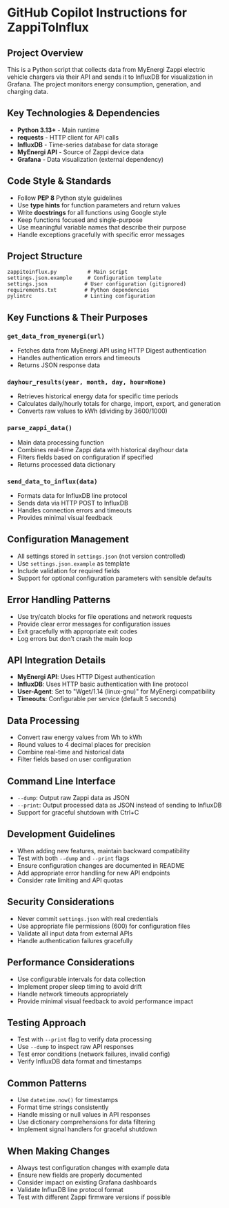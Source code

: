 # GitHub Copilot Instructions for ZappiToInflux

## Project Overview
This is a Python script that collects data from MyEnergi Zappi electric vehicle chargers via their API and sends it to InfluxDB for visualization in Grafana. The project monitors energy consumption, generation, and charging data.

## Key Technologies & Dependencies
- **Python 3.13+** - Main runtime
- **requests** - HTTP client for API calls
- **InfluxDB** - Time-series database for data storage
- **MyEnergi API** - Source of Zappi device data
- **Grafana** - Data visualization (external dependency)

## Code Style & Standards
- Follow **PEP 8** Python style guidelines
- Use **type hints** for function parameters and return values
- Write **docstrings** for all functions using Google style
- Keep functions focused and single-purpose
- Use meaningful variable names that describe their purpose
- Handle exceptions gracefully with specific error messages

## Project Structure
```
zappitoinflux.py          # Main script
settings.json.example     # Configuration template
settings.json            # User configuration (gitignored)
requirements.txt         # Python dependencies
pylintrc                 # Linting configuration
```

## Key Functions & Their Purposes

### `get_data_from_myenergi(url)`
- Fetches data from MyEnergi API using HTTP Digest authentication
- Handles authentication errors and timeouts
- Returns JSON response data

### `dayhour_results(year, month, day, hour=None)`
- Retrieves historical energy data for specific time periods
- Calculates daily/hourly totals for charge, import, export, and generation
- Converts raw values to kWh (dividing by 3600/1000)

### `parse_zappi_data()`
- Main data processing function
- Combines real-time Zappi data with historical day/hour data
- Filters fields based on configuration if specified
- Returns processed data dictionary

### `send_data_to_influx(data)`
- Formats data for InfluxDB line protocol
- Sends data via HTTP POST to InfluxDB
- Handles connection errors and timeouts
- Provides minimal visual feedback

## Configuration Management
- All settings stored in `settings.json` (not version controlled)
- Use `settings.json.example` as template
- Include validation for required fields
- Support for optional configuration parameters with sensible defaults

## Error Handling Patterns
- Use try/catch blocks for file operations and network requests
- Provide clear error messages for configuration issues
- Exit gracefully with appropriate exit codes
- Log errors but don't crash the main loop

## API Integration Details
- **MyEnergi API**: Uses HTTP Digest authentication
- **InfluxDB**: Uses HTTP basic authentication with line protocol
- **User-Agent**: Set to "Wget/1.14 (linux-gnu)" for MyEnergi compatibility
- **Timeouts**: Configurable per service (default 5 seconds)

## Data Processing
- Convert raw energy values from Wh to kWh
- Round values to 4 decimal places for precision
- Combine real-time and historical data
- Filter fields based on user configuration

## Command Line Interface
- `--dump`: Output raw Zappi data as JSON
- `--print`: Output processed data as JSON instead of sending to InfluxDB
- Support for graceful shutdown with Ctrl+C

## Development Guidelines
- When adding new features, maintain backward compatibility
- Test with both `--dump` and `--print` flags
- Ensure configuration changes are documented in README
- Add appropriate error handling for new API endpoints
- Consider rate limiting and API quotas

## Security Considerations
- Never commit `settings.json` with real credentials
- Use appropriate file permissions (600) for configuration files
- Validate all input data from external APIs
- Handle authentication failures gracefully

## Performance Considerations
- Use configurable intervals for data collection
- Implement proper sleep timing to avoid drift
- Handle network timeouts appropriately
- Provide minimal visual feedback to avoid performance impact

## Testing Approach
- Test with `--print` flag to verify data processing
- Use `--dump` to inspect raw API responses
- Test error conditions (network failures, invalid config)
- Verify InfluxDB data format and timestamps

## Common Patterns
- Use `datetime.now()` for timestamps
- Format time strings consistently
- Handle missing or null values in API responses
- Use dictionary comprehensions for data filtering
- Implement signal handlers for graceful shutdown

## When Making Changes
- Always test configuration changes with example data
- Ensure new fields are properly documented
- Consider impact on existing Grafana dashboards
- Validate InfluxDB line protocol format
- Test with different Zappi firmware versions if possible
